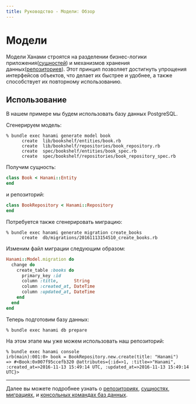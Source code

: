 ```yaml
---
title: Руководство - Модели: Обзор
---
```


# Модели

Модели Ханами строятся на разделении бизнес-логики приложения([сущностей](/guides/models/entities)) и механизмов хранения данных([репозиториев](/guides/models/repositories)).
Этот принцип позволяет достигнуть упрощения интерфейсов объектов, что делает их быстрее и удобнее, а также способствует их повторному использованию.

## Использование

В нашем примере мы будем использовать базу данных PostgreSQL.

Сгенерируем модель:

```shell
% bundle exec hanami generate model book
      create  lib/bookshelf/entities/book.rb
      create  lib/bookshelf/repositories/book_repository.rb
      create  spec/bookshelf/entities/book_spec.rb
      create  spec/bookshelf/repositories/book_repository_spec.rb
```

Получим сущность:

```ruby
class Book < Hanami::Entity
end
```

и репозиторий:

```ruby
class BookRepository < Hanami::Repository
end
```

Потребуется также сгенерировать миграцию:

```shell
% bundle exec hanami generate migration create_books
      create  db/migrations/20161113154510_create_books.rb
```

Изменим файл миграции следующим образом:

```ruby
Hanami::Model.migration do
  change do
    create_table :books do
      primary_key :id
      column :title,      String
      column :created_at, DateTime
      column :updated_at, DateTime
    end
  end
end
```

Теперь подготовим базу данных:

```shell
% bundle exec hanami db prepare
```

На этом этапе мы уже можем использовать наш репозиторий:

```shell
% bundle exec hanami console
irb(main):001:0> book = BookRepository.new.create(title: "Hanami")
=> #<Book:0x007f95ccefb320 @attributes={:id=>1, :title=>"Hanami", :created_at=>2016-11-13 15:49:14 UTC, :updated_at=>2016-11-13 15:49:14 UTC}>
```

---

Далее вы можете подробнее узнать о [репозиториях](/guides/models/repositories), [сущностях](/guides/models/entities), [миграциях](/guides/migrations/overview), и [консольных командах баз данных](/guides/command-line/database).
